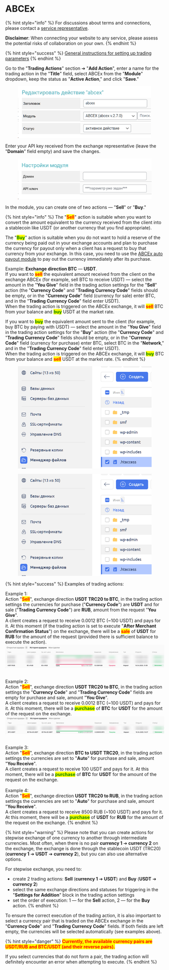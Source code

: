 # ABCEx

{% hint style="info" %}
For discussions about terms and connections, please contact a [service representative](https://t.me/ABCEX_API_support).

**Disclaimer**: When connecting your website to any service, please assess the potential risks of collaboration on your own.
{% endhint %}

{% hint style="success" %}
[General instructions for setting up trading parameters](https://premium.gitbook.io/main/osnovnye-nastroiki/modul-torgovye-deistviya/sozdanie-torgovogo-deistviya/parametry-torgovykh-deistvii)
{% endhint %}

Go to the "**Trading Actions**" section ➔ "**Add Action**", enter a name for the trading action in the "**Title**" field, select ABCEx from the "**Module**" dropdown, keep the status as "**Active Action**," and click "**Save**."

<figure><img src="../../../.gitbook/assets/image (48).png" alt="" width="422"><figcaption></figcaption></figure>

Enter your API key received from the exchange representative (leave the "**Domain**" field empty) and save the changes.

<figure><img src="../../../.gitbook/assets/image (45).png" alt=""><figcaption></figcaption></figure>

In the module, you can create one of two actions — "**Sell**" or "**Buy**."

{% hint style="info" %}
The "<mark style="color:red;">**Sell**</mark>" action is suitable when you want to convert the amount equivalent to the currency received from the client into a stablecoin like USDT (or another currency that you find appropriate).

The "<mark style="color:green;">**Buy**</mark>" action is suitable when you do not want to hold a reserve of the currency being paid out in your exchange accounts and plan to purchase the currency for payout only when a client has a request to buy that currency from your exchange. In this case, you need to use the [ABCEx auto payout module](https://premium.gitbook.io/main/osnovnye-nastroiki/merchanty-i-avtovyplaty/avtovyplaty/abcex) to pay out the currency immediately after its purchase.

Example: **Exchange direction BTC** — **USDT**.\
If you want to <mark style="color:red;">**sell**</mark> the equivalent amount received from the client on the exchange ABCEx (for example, sell BTC to receive USDT) — select the amount in the "**You Give**" field in the trading action settings for the "**Sell**" action (the "**Currency Code**" and "**Trading Currency Code**" fields should be empty, or in the "**Currency Code**" field (currency for sale) enter BTC, and in the "**Trading Currency Code**" field enter USDT).\
When the trading action is triggered on the ABCEx exchange, it will <mark style="color:red;">**sell**</mark> BTC from your balance and <mark style="color:green;">**buy**</mark> USDT at the market rate.

If you want to <mark style="color:green;">**buy**</mark> the equivalent amount sent to the client (for example, buy BTC by paying with USDT) — select the amount in the "**You Give**" field in the trading action settings for the "**Buy**" action (the "**Currency Code**" and "**Trading Currency Code**" fields should be empty, or in the "**Currency Code**" field (currency for purchase) enter BTC, select BTC in the "**Network**," and in the "**Trading Currency Code**" field enter USDT).\
When the trading action is triggered on the ABCEx exchange, it will <mark style="color:green;">**buy**</mark> BTC from your balance and <mark style="color:red;">**sell**</mark> USDT at the market rate.
{% endhint %}

<div><figure><img src="../../../.gitbook/assets/image (2248).png" alt=""><figcaption></figcaption></figure> <figure><img src="../../../.gitbook/assets/image (2249).png" alt=""><figcaption></figcaption></figure></div>

{% hint style="success" %}
Examples of trading actions:

Example 1:\
Action "<mark style="color:red;">**Sell**</mark>", exchange direction **USDT TRC20 to BTC**, in the trading action settings the currencies for purchase ("**Currency Code**") are **USDT** and for sale ("**Trading Currency Code**") are **RUB**, amount from the request "**You Give**".\
A client creates a request to receive 0.0012 BTC (~100 USDT) and pays for it. At this moment (if the trading action is set to execute "**After Merchant Confirmation Status**") on the exchange, there will be a <mark style="color:red;">**sale**</mark> of **USDT** for **RUB** for the amount of the request (provided there is sufficient balance to execute the action).\
![](<../../../.gitbook/assets/image (46).png>)

\
Example 2:\
Action "<mark style="color:red;">**Sell**</mark>", exchange direction **USDT TRC20 to BTC**, in the trading action settings the "**Currency Code**" and "**Trading Currency Code**" fields are empty for purchase and sale, amount "**You Give**".\
A client creates a request to receive 0.0012 BTC (~100 USDT) and pays for it. At this moment, there will be a <mark style="color:green;">**purchase**</mark> of **BTC** for **USDT** for the amount of the request on the exchange.\
![](<../../../.gitbook/assets/image (47).png>)

\
Example 3:\
Action "<mark style="color:red;">**Sell**</mark>", exchange direction **BTC to USDT TRC20**, in the trading action settings the currencies are set to "**Auto**" for purchase and sale, amount "**You Receive**".\
A client creates a request to receive 100 USDT and pays for it. At this moment, there will be a <mark style="color:green;">**purchase**</mark> of **BTC** for **USDT** for the amount of the request on the exchange.\
\
Example 4:\
Action "<mark style="color:red;">**Sell**</mark>", exchange direction **USDT TRC20 to RUB**, in the trading action settings the currencies are set to "**Auto**" for purchase and sale, amount "**You Receive**".\
A client creates a request to receive 8500 RUB (~100 USDT) and pays for it. At this moment, there will be a <mark style="color:green;">**purchase**</mark> of **USDT** for **RUB** for the amount of the request on the exchange.
{% endhint %}

{% hint style="warning" %}
Please note that you can create actions for stepwise exchange of one currency to another through intermediate currencies. Most often, when there is no pair **currency 1** ➔ **currency 2** on the exchange, the exchange is done through the stablecoin USDT (TRC20) (**currency 1** ➔ **USDT** ➔ **currency 2**), but you can also use alternative options.

For stepwise exchange, you need to:

* create 2 trading actions: **Sell** (**currency 1** ➔ **USDT**) and **Buy** (**USDT** ➔ **currency 2**)
* select the same exchange directions and statuses for triggering in the "**Settings for Addition**" block in the trading action settings
* set the order of execution: 1 — for the **Sell** action, 2 — for the **Buy** action.
{% endhint %}

To ensure the correct execution of the trading action, it is also important to select a currency pair that is traded on the ABCEx exchange in the "**Currency Code**" and "**Trading Currency Code**" fields. If both fields are left empty, the currencies will be selected automatically (see examples above).

{% hint style="danger" %}
<mark style="color:red;">**Currently, the available currency pairs are USDT/RUB and BTC/USDT (and their reverse pairs).**</mark>

If you select currencies that do not form a pair, the trading action will definitely encounter an error when attempting to execute.
{% endhint %}